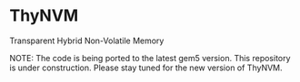 # ThyNVM
Transparent Hybrid Non-Volatile Memory

NOTE: The code is being ported to the latest gem5 version. This repository is
under construction. Please stay tuned for the new version of ThyNVM.

